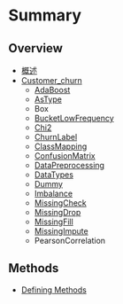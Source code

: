 # Summary

## Overview

* [概述](README.md)
* [Customer\_churn](customerchurn.md)
  * [AdaBoost](adaboost.md)
  * [AsType](astype.md)
  * Box
  * [BucketLowFrequency](bucketlowfrequency.md)
  * [Chi2](chi2.md)
  * [ChurnLabel](churnlabel.md)
  * [ClassMapping](classmapping.md)
  * [ConfusionMatrix](confusionmatrix.md)
  * [DataPreprocessing](datapreprocessing.md)
  * [DataTypes](datatypes.md)
  * [Dummy](dummy.md)
  * [Imbalance](imbalance.md)
  * [MissingCheck](missingcheck.md)
  * [MissingDrop](missingdrop.md)
  * [MissingFill](missingfill.md)
  * [MissingImpute](missingimpute.md)
  * PearsonCorrelation

## Methods

* [Defining Methods](methods.md)

